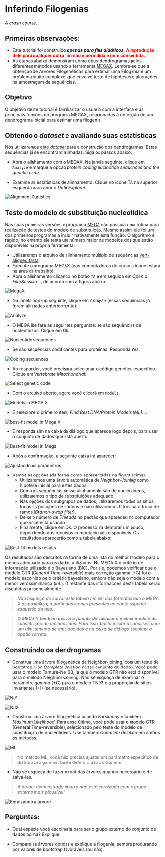 # Inferindo Filogenias

*A crash course*.

## Primeiras observações:

- Este tutorial foi construído ***apenas para fins didáticos***. <span style="color:red">**A reprodução dele para qualquer outro fim não é permitida e nem consentida.**</span> 
- As etapas abaixo demonstram como obter dendrogramas pelos diferentes métodos usando a ferramenta [MEGAX](http://www.megasoftware.net). Lembre-se que a obtenção de Árvores Filogenéticas para estimar uma Filogenia é um problema muito complexo, que envolve teste de hipóteses e alterações na amostragem de sequências.

## Objetivo

O objetivo deste tutorial é familiarizar o usuário com a interface e as principais funções do programa MEGAX, relacionadas à obtenção de um dendrograma inicial para estimar uma filogenia.

## Obtendo o *dataset* e avaliando suas estatísticas

Nós utilizaremos [este *dataset*](https://drive.google.com/uc?export=download&id=12-vfD16vil2cTmNM2VOMfuj48LGo9iT2) para a construção dos dendrogramas. Estas sequências já se encontram alinhadas. Siga os passos abaixo:

- Abra o alinhamento com o MEGAX. Na janela seguinte, clique em `Analyze` e marque a opção *protein coding nucleotide sequences and the genetic code*.

- Examine as estatísticas de alinhamento. Clique no ícone TA na superior esquerda para abrir o *Data Explorer*.

![Alignment Statistics](Stats.png)

## Teste do modelo de substituição nucleotídica

Nas suas primeiras versões o programa [MEGA](http://www.megasoftware.net)  não possuía uma rotina para realização de testes do modelo de substituição. Mesmo assim, ele foi um dos primeiros programas a incluir nativamente esta função. O algoritmo é rápido, no entanto ele testa um número maior de modelos dos que estão disponíveis na própria ferramenta.

- Utilizaremos o arquivo de alinhamento múltiplo de sequências [vert-aligned.fasta](https://drive.google.com/uc?export=download&id=12-vfD16vil2cTmNM2VOMfuj48LGo9iT2).
- Execute o programa MEGAX (nos computadores do curso o ícone estará na área de trabalho).
- Abra o alinhamento clicando no botão ``TA`` e em seguida em *Open a File/Session...*, de acordo com a figura abaixo:

![MegaX](MEGA1.png)

- Na janela *pop-up* seguinte, clique em *Analyze* (essas sequências já foram alinhadas anteriormente):

![Analyze](modeltest-mega2.png)

- O MEGA lhe fará as seguintes perguntas: se são sequências de nucleotídeos. Clique em Ok.

![Nucleotide sequences](modeltest-mega3.png)

- Se são sequências codificantes para proteínas. Responda *Yes*.

![Coding sequences](modeltest-mega3.png)

- Ao responder, você precisará selecionar o código genético específico. Clique em *Vertebrate Mitochondrial*:

![Select genetic code](modeltest-mega5.png)

- Com o arquivo aberto, agora você clicará em ```Models```,

![Models in MEGA X](modeltest-mega6.png)

- E selecione o primeiro item, *Find Best DNA/Protein Models (ML)...*:

![best-fit model in Mega X](modeltest-mega7.png)

- E responda sim na caixa de diálogo que aparece logo depois, para usar o conjunto de dados que está aberto:

![Best-fit model in Mega](modeltest-mega8.png)

- Após a confirmação, a seguinte caixa irá aparecer:

![Ajustando os parâmetros](modeltest-mega9.png)

- Vamos as opções (da forma como apresentadas na figura acima):
	- Utilizaremos uma árvore automática de *Neighbor-Joining* como hipótese inicial para estes dados.
	- Como as sequências desse alinhamento são de nucleotídeos, utilizaremos o tipo de substituições adequado.
	- Nas opções dos subgrupos de dados, utilizaremos todos os sítios, todas as posições de códons e não utilizaremos filtros para troca de ramos (*Branch-swap filter*).
	- Deixe o número de *Threads* no padrão que apareceu no computador que você está usando.
	- Finalmente, clique em Ok. O processo irá demorar um pouco, dependendo dos recursos computacionais disponíveis. Os resultados aparecerão como a tabela abaixo:

![Best-fit models results](modeltest-mega10.png)

Os resultados são descritos na forma de uma lista do melhor modelo para o menos adequado para os dados utilizados. No MEGA X o critério de informação utilizado é o Bayesiano (BIC). Por ele, podemos verificar que o modelo GTR (*General Time-reversible*) mais correção gamma (+G) foi o modelo escolhido pelo critério bayesiano, embora não seja o modelo com a menor verossimilhança (*lnL*). O restante das informações desta tabela serão discutidas presencialmente.

> *Não esqueça de salvar esta tabela em um dos formatos que o MEGA X disponibiliza, a partir dos ícones presentes no canto superior esquerdo da tela.*

> *O MEGA X também possui a função de calcular o melhor modelo de substituição de aminoácidos. Para isso, basta iniciar as análises com um alinhamento de aminoácidos e na caixa de diálogo escolher a opção correta.*

## Construindo os dendrogramas

- Construa uma árvore filogenética de Neighbor-joining, com um teste de bootstrap. Use *Complete deletion* nesse conjunto de dados. Você pode usar o modelo Tamura-Nei 93, já que o modelo GTR não está disponível para o método Neighbor-Joining. Não se esqueça de examinar o parâmetro *gamma* (+G) para o modelo TN93 e a proporção de sítios invariantes (+I) (se necessário).

![NJ1](MegaNJ1.png)

![NJ2](MegaNJ2.png)

- Construa uma árvore filogenética usando *Parsimony* e também *Maximum Likelihood*. Para esse último, você pode usar o modelo GTR (General Time-reversible), selecionado pelo teste do modelo de substituição de nucleotídeos. Use também *Complete deletion* em ambos os métodos.

![ML](ML.png)

> No método ML, você não precisa ajustar um parâmetro específico de distribuição gamma, basta definir o uso de *Gamma* 

- Não se esqueça de fazer o root das árvores quando necessário e de salvá-las.

>*A árvore demonstrada abaixo não está enraizada com o grupo externo mais plausível!*

![Enraizando a árvore](Root.png)

## Perguntas:

- Qual espécie você escolheria para ser o grupo externo do conjunto de dados acima? Explique.

- Compare as árvores obtidas e explique a filogenia, sempre procurando por valores de bootstrap favoráveis (ou não).